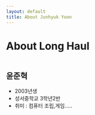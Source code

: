 ```yaml
---
layout: default
title: About Junhyuk Yoon
---
```


<div class="post">
	<h1 class="pageTitle">About Long Haul</h1>
	<img src="{{ '/assets/img/touring.jpg' | prepend: site.baseurl }}" alt="">
	<h2>윤준혁</h2>
	<ul>
		<li>2003년생</li>
  		<li>성서중학교 3학년2반</li>
  		<li>취미 : 컴퓨터 조립,게임.....</li>
  	</ul>
</div>
